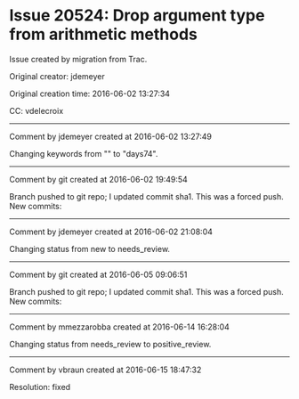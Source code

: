 # Issue 20524: Drop argument type from arithmetic methods

Issue created by migration from Trac.

Original creator: jdemeyer

Original creation time: 2016-06-02 13:27:34

CC:  vdelecroix




---

Comment by jdemeyer created at 2016-06-02 13:27:49

Changing keywords from "" to "days74".


---

Comment by git created at 2016-06-02 19:49:54

Branch pushed to git repo; I updated commit sha1. This was a forced push. New commits:


---

Comment by jdemeyer created at 2016-06-02 21:08:04

Changing status from new to needs_review.


---

Comment by git created at 2016-06-05 09:06:51

Branch pushed to git repo; I updated commit sha1. This was a forced push. New commits:


---

Comment by mmezzarobba created at 2016-06-14 16:28:04

Changing status from needs_review to positive_review.


---

Comment by vbraun created at 2016-06-15 18:47:32

Resolution: fixed
